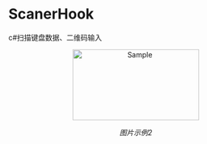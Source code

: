 # ScanerHook
c#扫描键盘数据、二维码输入
<p align="center">
    <img src="https://github.com/zhhzhfya/ScanerHook/blob/master/5.png" alt="Sample"  width="250" height="140">
    <p align="center">
        <em>图片示例2</em>
    </p>
</p>
